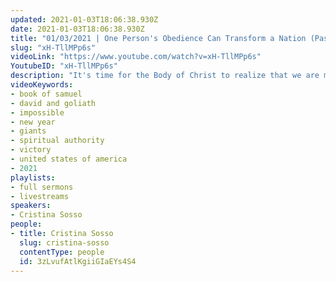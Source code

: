 ```yaml
---
updated: 2021-01-03T18:06:38.930Z
date: 2021-01-03T18:06:38.930Z
title: "01/03/2021 | One Person's Obedience Can Transform a Nation (Pastor Cristina Sosso)"
slug: "xH-TllMPp6s"
videoLink: "https://www.youtube.com/watch?v=xH-TllMPp6s"
YoutubeID: "xH-TllMPp6s"
description: "It's time for the Body of Christ to realize that we are more powerful than we know. The obedience of just one person can change the course of a nation. Faith does not analyze. If you would just believe your instructions you will see your life turn around, your family turn around and even the nation turn around. This sermon was delivered by Pastor Cristina Sosso at Freedom Fellowship Church International on January 3, 2021."
videoKeywords:
- book of samuel
- david and goliath
- impossible
- new year
- giants
- spiritual authority
- victory
- united states of america
- 2021
playlists:
- full sermons
- livestreams
speakers:
- Cristina Sosso
people:
- title: Cristina Sosso
  slug: cristina-sosso
  contentType: people
  id: 3zLvufAtlKgiiGIaEYs4S4
---
```

